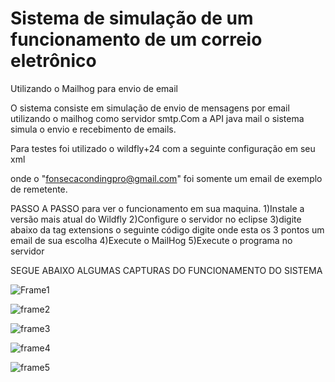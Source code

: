 # Sistema de simulação de um funcionamento de um correio eletrônico
Utilizando o Mailhog para envio de email 

O sistema consiste em simulação de envio de mensagens por email utilizando o mailhog como servidor smtp.Com a API java mail o sistema simula o envio e recebimento de emails.

Para testes foi utilizado o wildfly+24 com a seguinte configuração em seu xml 
<system-properties>
        <property name="emailproject.mail.smtp.host" value="localhost"/>
        <property name="emailproject.mail.smtp.port" value="1025"/>
        <property name="emailproject.mail.from" value="fonsecacodingpro@gmail.com"/>
    </system-properties>

onde o "fonsecacondingpro@gmail.com" foi somente um email de exemplo de remetente.


PASSO A PASSO para ver o funcionamento em sua maquina.
1)Instale a versão mais atual do Wildfly 
2)Configure o servidor no eclipse
3)digite abaixo da tag extensions o seguinte código 
  <system-properties>
        <property name="emailproject.mail.smtp.host" value="localhost"/>
        <property name="emailproject.mail.smtp.port" value="1025"/>
        <property name="emailproject.mail.from" value= ... /> 
    </system-properties>
 digite onde esta os 3 pontos um email de sua escolha
4)Execute o MailHog 
5)Execute o programa no servidor 



SEGUE ABAIXO ALGUMAS CAPTURAS DO FUNCIONAMENTO DO SISTEMA 



![Frame1](https://user-images.githubusercontent.com/64973978/179617972-09bedbd7-658c-4b65-8d3f-63b844add459.png)

![frame2](https://user-images.githubusercontent.com/64973978/179617997-5ba792e7-37ed-44e7-99b1-c078eb043276.png)

![frame3](https://user-images.githubusercontent.com/64973978/179618034-54cf18de-faf3-43ac-9f2c-54cedfcfa435.png)


![frame4](https://user-images.githubusercontent.com/64973978/179618059-ccdbf136-768f-47af-8aa9-1a3b57e6e149.png)


![frame5](https://user-images.githubusercontent.com/64973978/179618084-264a3cc2-f70f-43fe-b7cd-faa75a8049cf.png)



